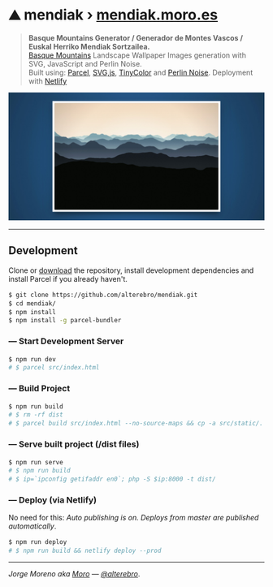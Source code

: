 # ⛰️ mendiak &rsaquo; [mendiak.moro.es](https://mendiak.moro.es)

> **Basque Mountains Generator / Generador de Montes Vascos / Euskal Herriko Mendiak Sortzailea.**  
> [Basque Mountains](https://google.com/search?q=Euskal+Mendiak&tbm=isch) Landscape Wallpaper Images generation with SVG, JavaScript and Perlin Noise.  
> Built using: [Parcel](https://parceljs.org/), [SVG,js](https://svgjs.com/), [TinyColor](https://github.com/bgrins/TinyColor) and [Perlin Noise](https://www.npmjs.com/package/perlin-noise-3d). Deployment with [Netlify](https://www.netlify.com/)

[![mendiak](src/static/mendiak.jpg)](https://mendiak.moro.es)

---

## Development

Clone or [download](https://github.com/alterebro/mendiak/archive/master.zip) the repository, install development dependencies and install Parcel if you already haven't.

```sh
$ git clone https://github.com/alterebro/mendiak.git
$ cd mendiak/
$ npm install
$ npm install -g parcel-bundler
```

### — Start Development Server

```sh
$ npm run dev
# $ parcel src/index.html
```

### — Build Project

```sh
$ npm run build
# $ rm -rf dist
# $ parcel build src/index.html --no-source-maps && cp -a src/static/. dist/
```

### — Serve built project (/dist files)

```sh
$ npm run serve
# $ npm run build
# $ ip=`ipconfig getifaddr en0`; php -S $ip:8000 -t dist/
```

### — Deploy (via Netlify)

No need for this: *Auto publishing is on. Deploys from master are published automatically*.

```sh
$ npm run deploy
# $ npm run build && netlify deploy --prod
```

---

*Jorge Moreno aka [Moro](https://moro.es) &mdash; [@alterebro](https://twitter.com/alterebro)*.
